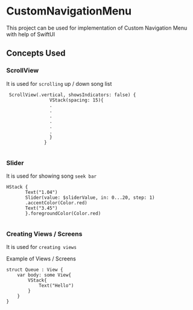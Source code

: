 # CustomNavigationMenu
This project can be used for implementation of Custom Navigation Menu with help of SwiftUI

## Concepts Used

### ScrollView
It is used for `scrolling` up / down song list


```
 ScrollView(.vertical, showsIndicators: false) {
                VStack(spacing: 15){
                .
                .
                .
                .
                .
                .
                }
              }
              
```




### Slider
It is used for showing song `seek bar`


```
HStack {
       Text("1.04")
       Slider(value: $sliderValue, in: 0...20, step: 1)
       .accentColor(Color.red)
       Text("3.45")
       }.foregroundColor(Color.red)
       
```

### Creating Views / Screens
It is used for `creating views`

Example of Views / Screens

```
struct Queue : View {
    var body: some View{
        VStack{
            Text("Hello")
        }
    }
}
```









